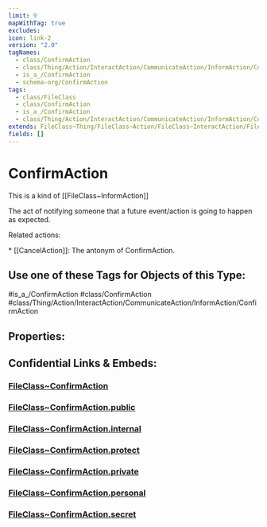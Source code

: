 ```yaml
---
limit: 9
mapWithTag: true
excludes: 
icon: link-2
version: "2.0"
tagNames:
  - class/ConfirmAction
  - class/Thing/Action/InteractAction/CommunicateAction/InformAction/ConfirmAction
  - is_a_/ConfirmAction
  - schema-org/ConfirmAction
tags:
  - class/FileClass
  - class/ConfirmAction
  - is_a_/ConfirmAction
  - class/Thing/Action/InteractAction/CommunicateAction/InformAction/ConfirmAction
extends: FileClass~Thing/FileClass~Action/FileClass~InteractAction/FileClass~CommunicateAction/FileClass~InformAction
fields: []
---
```


# ConfirmAction
This is a kind of [[FileClass~InformAction]]

The act of notifying someone that a future event/action is going to happen as expected.

Related actions:

\* [[CancelAction]]: The antonym of ConfirmAction.


## Use one of these Tags for Objects of this Type:

#is_a_/ConfirmAction
#class/ConfirmAction
#class/Thing/Action/InteractAction/CommunicateAction/InformAction/ConfirmAction

## Properties:


## Confidential Links & Embeds: 

### [FileClass~ConfirmAction](/_Standards/fileClass/FileClass~Thing/FileClass~Action/FileClass~InteractAction/FileClass~CommunicateAction/FileClass~InformAction/FileClass~ConfirmAction.md) 

### [FileClass~ConfirmAction.public](/_public/fileClass/FileClass~Thing/FileClass~Action/FileClass~InteractAction/FileClass~CommunicateAction/FileClass~InformAction/FileClass~ConfirmAction.public.md) 

### [FileClass~ConfirmAction.internal](/_internal/fileClass/FileClass~Thing/FileClass~Action/FileClass~InteractAction/FileClass~CommunicateAction/FileClass~InformAction/FileClass~ConfirmAction.internal.md) 

### [FileClass~ConfirmAction.protect](/_protect/fileClass/FileClass~Thing/FileClass~Action/FileClass~InteractAction/FileClass~CommunicateAction/FileClass~InformAction/FileClass~ConfirmAction.protect.md) 

### [FileClass~ConfirmAction.private](/_private/fileClass/FileClass~Thing/FileClass~Action/FileClass~InteractAction/FileClass~CommunicateAction/FileClass~InformAction/FileClass~ConfirmAction.private.md) 

### [FileClass~ConfirmAction.personal](/_personal/fileClass/FileClass~Thing/FileClass~Action/FileClass~InteractAction/FileClass~CommunicateAction/FileClass~InformAction/FileClass~ConfirmAction.personal.md) 

### [FileClass~ConfirmAction.secret](/_secret/fileClass/FileClass~Thing/FileClass~Action/FileClass~InteractAction/FileClass~CommunicateAction/FileClass~InformAction/FileClass~ConfirmAction.secret.md)

